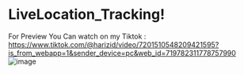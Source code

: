 # LiveLocation_Tracking!
For Preview You Can watch on my Tiktok :
https://www.tiktok.com/@harizid/video/7201510548209421595?is_from_webapp=1&sender_device=pc&web_id=719782311778757990
![image](https://user-images.githubusercontent.com/37772347/234779630-217e0686-3b0c-443b-84cc-e1df6a060dcd.png)
